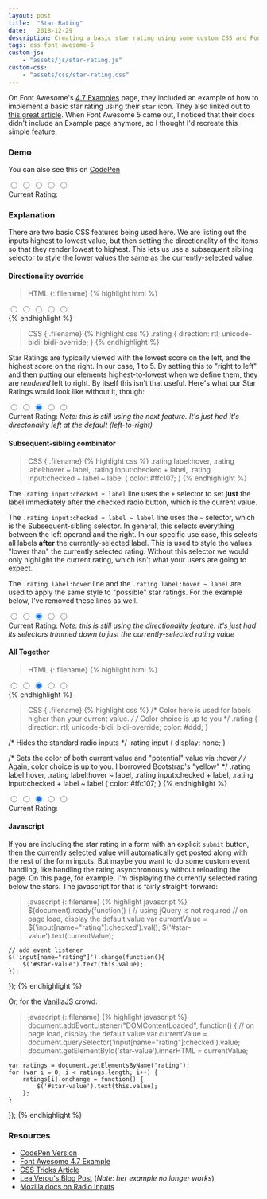 ```yaml
---
layout: post
title:  "Star Rating"
date:   2018-12-29
description: Creating a basic star rating using some custom CSS and Font Awesome 5
tags: css font-awesome-5
custom-js:
    - "assets/js/star-rating.js"
custom-css:
    - "assets/css/star-rating.css"
---
```

On Font Awesome's [4.7 Examples](https://fontawesome.com/v4.7.0/examples/) page, they included an example of how to implement a basic star rating using their `star` icon. They also linked out to [this great article](https://css-tricks.com/star-ratings/). When Font Awesome 5 came out, I noticed that their docs didn't include an Example page anymore, so I thought I'd recreate this simple feature.

### Demo

You can also see this on [CodePen](https://codepen.io/pezmotion/pen/RQERdm)

<div class="rating" style="width: 20rem">
    <input id="rating-5" type="radio" name="rating" value="5"/><label for="rating-5"><i class="fas fa-2x fa-star"></i></label>
	<input id="rating-4" type="radio" name="rating" value="4"/><label for="rating-4"><i class="fas fa-2x fa-star"></i></label>
    <input id="rating-3" type="radio" name="rating" value="3" checked /><label for="rating-3"><i class="fas fa-2x fa-star"></i></label>
	<input id="rating-2" type="radio" name="rating" value="2"/><label for="rating-2"><i class="fas fa-2x fa-star"></i></label>
	<input id="rating-1" type="radio" name="rating" value="1"/><label for="rating-1"><i class="fas fa-2x fa-star"></i></label>
</div>
Current Rating: <span id="star-value"></span>

### Explanation
There are two basic CSS features being used here. We are listing out the inputs highest to lowest value, but then setting the directionality of the items so that they render lowest to highest. This lets us use a subsequent sibling selector to style the lower values the same as the currently-selected value.

#### Directionality override
> HTML
{:.filename}
{% highlight html %}
<div class="rating">
    <input id="rating-5" type="radio" name="rating" value="5"/>
    <input id="rating-4" type="radio" name="rating" value="4"/>
    <input id="rating-3" type="radio" name="rating" value="3" checked />
    <input id="rating-2" type="radio" name="rating" value="2"/>
    <input id="rating-1" type="radio" name="rating" value="1"/>
</div>
{% endhighlight %}

> CSS
{:.filename}
{% highlight css %}
.rating {
    direction: rtl;
    unicode-bidi: bidi-override;
}
{% endhighlight %}

Star Ratings are typically viewed with the lowest score on the left, and the highest score on the right. In our case, 1 to 5. By setting this to "right to left" and then putting our elements highest-to-lowest when we define them, they are *rendered* left to right. By itself this isn't that useful. Here's what our Star Ratings would look like without it, though:

<div class="rating-ltr" style="width: 20rem">
    <input id="rating-ltr-5" type="radio" name="rating-ltr" value="5"/><label for="rating-ltr-5"><i class="fas fa-2x fa-star"></i></label>
	<input id="rating-ltr-4" type="radio" name="rating-ltr" value="4"/><label for="rating-ltr-4"><i class="fas fa-2x fa-star"></i></label>
    <input id="rating-ltr-3" type="radio" name="rating-ltr" value="3" checked /><label for="rating-ltr-3"><i class="fas fa-2x fa-star"></i></label>
	<input id="rating-ltr-2" type="radio" name="rating-ltr" value="2"/><label for="rating-ltr-2"><i class="fas fa-2x fa-star"></i></label>
	<input id="rating-ltr-1" type="radio" name="rating-ltr" value="1"/><label for="rating-ltr-1"><i class="fas fa-2x fa-star"></i></label>
</div>
Current Rating: <span id="star-ltr-value"></span>  <span class="text-muted"><em>Note: this is still using the next feature. It's just had it's directonality left at the default (left-to-right)</em></span>

#### Subsequent-sibling combinator
> CSS
{:.filename}
{% highlight css %}
.rating label:hover,
.rating label:hover ~ label,
.rating input:checked + label,
.rating input:checked + label ~ label {
    color: #ffc107;
}
{% endhighlight %}

The `.rating input:checked + label` line uses the `+` selector to set **just** the label immediately after the checked radio button, which is the current value.

The `.rating input:checked + label ~ label` line uses the `~` selector, which is the Subsequent-sibling selector. In general, this selects everything between the left operand and the right. In our specific use case, this selects all labels **after** the currently-selected label. This is used to style the values "lower than" the currently selected rating. Without this selector we would only highlight the current rating, which isn't what your users are going to expect.

The `.rating label:hover` line and the `.rating label:hover ~ label` are used to apply the same style to "possible" star ratings. For the example below, I've removed these lines as well.

<div class="rating-single" style="width: 20rem">
    <input id="rating-single-5" type="radio" name="rating-single" value="5"/><label for="rating-single-5"><i class="fas fa-2x fa-star"></i></label>
	<input id="rating-single-4" type="radio" name="rating-single" value="4"/><label for="rating-single-4"><i class="fas fa-2x fa-star"></i></label>
    <input id="rating-single-3" type="radio" name="rating-single" value="3" checked /><label for="rating-single-3"><i class="fas fa-2x fa-star"></i></label>
	<input id="rating-single-2" type="radio" name="rating-single" value="2"/><label for="rating-single-2"><i class="fas fa-2x fa-star"></i></label>
	<input id="rating-single-1" type="radio" name="rating-single" value="1"/><label for="rating-single-1"><i class="fas fa-2x fa-star"></i></label>
</div>
Current Rating: <span id="star-single-value"></span> <span class="text-muted"><em>Note: this is still using the directionality feature. It's just had its selectors trimmed down to just the currently-selected rating value</em></span>

#### All Together
>HTML
{:.filename}
{% highlight html %}
<div class="rating">
    <input id="rating-5" type="radio" name="rating" value="5"/>
    <label for="rating-5"><i class="fas fa-2x fa-star"></i></label>
    <input id="rating-4" type="radio" name="rating" value="4"/>
    <label for="rating-4"><i class="fas fa-2x fa-star"></i></label>
    <input id="rating-3" type="radio" name="rating" value="3" checked />
    <label for="rating-3"><i class="fas fa-2x fa-star"></i></label>
    <input id="rating-2" type="radio" name="rating" value="2"/>
    <label for="rating-2"><i class="fas fa-2x fa-star"></i></label>
    <input id="rating-1" type="radio" name="rating" value="1"/>
    <label for="rating-1"><i class="fas fa-2x fa-star"></i></label>
</div>
{% endhighlight %}

>CSS
{:.filename}
{% highlight css %}
 /* Color here is used for labels higher than your current value. */
 /* Color choice is up to you */
.rating {
    direction: rtl;
    unicode-bidi: bidi-override;
    color: #ddd;
}

 /* Hides the standard radio inputs */
.rating input {
    display: none;
}

 /* Sets the color of both current value and "potential" value via :hover */
 /* Again, color choice is up to you. I borrowed Bootstrap's "yellow"     */
.rating label:hover,
.rating label:hover ~ label,
.rating input:checked + label,
.rating input:checked + label ~ label {
    color: #ffc107;
}
{% endhighlight %}

<div class="rating" style="width: 20rem">
    <input id="rating-final-5" type="radio" name="rating-final" value="5"/><label for="rating-final-5"><i class="fas fa-2x fa-star"></i></label>
	<input id="rating-final-4" type="radio" name="rating-final" value="4"/><label for="rating-final-4"><i class="fas fa-2x fa-star"></i></label>
    <input id="rating-final-3" type="radio" name="rating-final" value="3" checked /><label for="rating-final-3"><i class="fas fa-2x fa-star"></i></label>
	<input id="rating-final-2" type="radio" name="rating-final" value="2"/><label for="rating-final-2"><i class="fas fa-2x fa-star"></i></label>
	<input id="rating-final-1" type="radio" name="rating-final" value="1"/><label for="rating-final-1"><i class="fas fa-2x fa-star"></i></label>
</div>
Current Rating: <span id="star-final-value"></span>

#### Javascript
If you are including the star rating in a form with an explicit `submit` button, then the currently selected value will automatically get posted along with the rest of the form inputs.  But maybe you want to do some custom event handling, like handling the rating asynchronously without reloading the page. On this page, for example, I'm displaying the currently selected rating below the stars. The javascript for that is fairly straight-forward:

>javascript
{:.filename}
{% highlight javascript %}
$(document).ready(function() { // using jQuery is not required
    // on page load, display the default value
    var currentValue = $('input[name="rating"]:checked').val();
    $('#star-value').text(currentValue);

    // add event listener 
    $('input[name="rating"]').change(function(){
        $('#star-value').text(this.value);
    });
});
{% endhighlight %}

Or, for the [VanillaJS](http://vanilla-js.com/) crowd:
>javascript
{:.filename}
{% highlight javascript %}
document.addEventListener("DOMContentLoaded", function() {
    // on page load, display the default value
    var currentValue = document.querySelector('input[name="rating"]:checked').value;
    document.getElementById('star-value').innerHTML = currentValue;

    var ratings = document.getElementsByName("rating");
    for (var i = 0; i < ratings.length; i++) {
        ratings[i].onchange = function() {
            $('#star-value').text(this.value);
        };
    }
});
{% endhighlight %}

### Resources
* [CodePen Version](https://codepen.io/pezmotion/pen/RQERdm)
* [Font Awesome 4.7 Example](https://fontawesome.com/v4.7.0/examples/#custom)
* [CSS Tricks Article](https://css-tricks.com/star-ratings/)
* [Lea Verou's Blog Post](http://lea.verou.me/2011/08/accessible-star-rating-widget-with-pure-css/) (*Note: her example no longer works*)
* [Mozilla docs on Radio Inputs](https://developer.mozilla.org/en-US/docs/Web/HTML/Element/input/radio)
